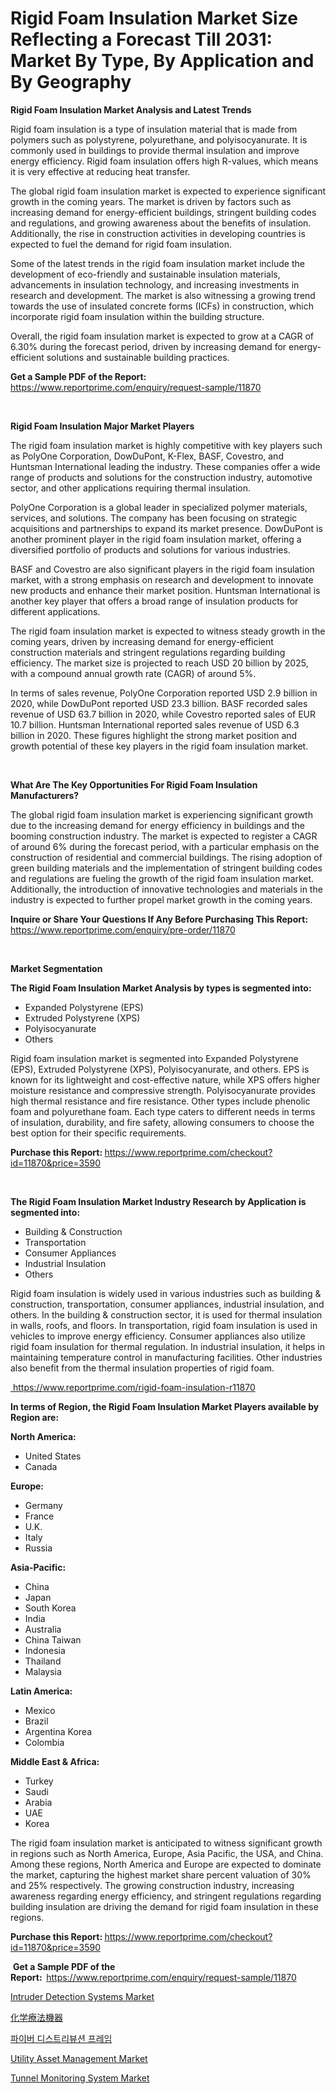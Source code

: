 <p><h1>Rigid Foam Insulation Market Size Reflecting a Forecast Till 2031: Market By Type, By Application and By Geography</h1></p><p><strong>Rigid Foam Insulation Market Analysis and Latest Trends</strong></p>
<p><p>Rigid foam insulation is a type of insulation material that is made from polymers such as polystyrene, polyurethane, and polyisocyanurate. It is commonly used in buildings to provide thermal insulation and improve energy efficiency. Rigid foam insulation offers high R-values, which means it is very effective at reducing heat transfer.</p><p>The global rigid foam insulation market is expected to experience significant growth in the coming years. The market is driven by factors such as increasing demand for energy-efficient buildings, stringent building codes and regulations, and growing awareness about the benefits of insulation. Additionally, the rise in construction activities in developing countries is expected to fuel the demand for rigid foam insulation.</p><p>Some of the latest trends in the rigid foam insulation market include the development of eco-friendly and sustainable insulation materials, advancements in insulation technology, and increasing investments in research and development. The market is also witnessing a growing trend towards the use of insulated concrete forms (ICFs) in construction, which incorporate rigid foam insulation within the building structure.</p><p>Overall, the rigid foam insulation market is expected to grow at a CAGR of 6.30% during the forecast period, driven by increasing demand for energy-efficient solutions and sustainable building practices.</p></p>
<p><strong>Get a Sample PDF of the Report:&nbsp;</strong> <a href="https://www.reportprime.com/enquiry/request-sample/11870">https://www.reportprime.com/enquiry/request-sample/11870</a></p>
<p>&nbsp;</p>
<p><strong>Rigid Foam Insulation Major Market Players</strong></p>
<p><p>The rigid foam insulation market is highly competitive with key players such as PolyOne Corporation, DowDuPont, K-Flex, BASF, Covestro, and Huntsman International leading the industry. These companies offer a wide range of products and solutions for the construction industry, automotive sector, and other applications requiring thermal insulation.</p><p>PolyOne Corporation is a global leader in specialized polymer materials, services, and solutions. The company has been focusing on strategic acquisitions and partnerships to expand its market presence. DowDuPont is another prominent player in the rigid foam insulation market, offering a diversified portfolio of products and solutions for various industries.</p><p>BASF and Covestro are also significant players in the rigid foam insulation market, with a strong emphasis on research and development to innovate new products and enhance their market position. Huntsman International is another key player that offers a broad range of insulation products for different applications.</p><p>The rigid foam insulation market is expected to witness steady growth in the coming years, driven by increasing demand for energy-efficient construction materials and stringent regulations regarding building efficiency. The market size is projected to reach USD 20 billion by 2025, with a compound annual growth rate (CAGR) of around 5%.</p><p>In terms of sales revenue, PolyOne Corporation reported USD 2.9 billion in 2020, while DowDuPont reported USD 23.3 billion. BASF recorded sales revenue of USD 63.7 billion in 2020, while Covestro reported sales of EUR 10.7 billion. Huntsman International reported sales revenue of USD 6.3 billion in 2020. These figures highlight the strong market position and growth potential of these key players in the rigid foam insulation market.</p></p>
<p>&nbsp;</p>
<p><strong>What Are The Key Opportunities For Rigid Foam Insulation Manufacturers?</strong></p>
<p><p>The global rigid foam insulation market is experiencing significant growth due to the increasing demand for energy efficiency in buildings and the booming construction industry. The market is expected to register a CAGR of around 6% during the forecast period, with a particular emphasis on the construction of residential and commercial buildings. The rising adoption of green building materials and the implementation of stringent building codes and regulations are fueling the growth of the rigid foam insulation market. Additionally, the introduction of innovative technologies and materials in the industry is expected to further propel market growth in the coming years.</p></p>
<p><strong>Inquire or Share Your Questions If Any Before Purchasing This Report:</strong> <a href="https://www.reportprime.com/enquiry/pre-order/11870">https://www.reportprime.com/enquiry/pre-order/11870</a></p>
<p>&nbsp;</p>
<p><strong>Market Segmentation</strong></p>
<p><strong>The Rigid Foam Insulation Market Analysis by types is segmented into:</strong></p>
<p><ul><li>Expanded Polystyrene (EPS)</li><li>Extruded Polystyrene (XPS)</li><li>Polyisocyanurate</li><li>Others</li></ul></p>
<p><p>Rigid foam insulation market is segmented into Expanded Polystyrene (EPS), Extruded Polystyrene (XPS), Polyisocyanurate, and others. EPS is known for its lightweight and cost-effective nature, while XPS offers higher moisture resistance and compressive strength. Polyisocyanurate provides high thermal resistance and fire resistance. Other types include phenolic foam and polyurethane foam. Each type caters to different needs in terms of insulation, durability, and fire safety, allowing consumers to choose the best option for their specific requirements.</p></p>
<p><strong>Purchase this Report:&nbsp;</strong><a href="https://www.reportprime.com/checkout?id=11870&price=3590">https://www.reportprime.com/checkout?id=11870&price=3590</a></p>
<p>&nbsp;</p>
<p><strong>The Rigid Foam Insulation Market Industry Research by Application is segmented into:</strong></p>
<p><ul><li>Building & Construction</li><li>Transportation</li><li>Consumer Appliances</li><li>Industrial Insulation</li><li>Others</li></ul></p>
<p><p>Rigid foam insulation is widely used in various industries such as building & construction, transportation, consumer appliances, industrial insulation, and others. In the building & construction sector, it is used for thermal insulation in walls, roofs, and floors. In transportation, rigid foam insulation is used in vehicles to improve energy efficiency. Consumer appliances also utilize rigid foam insulation for thermal regulation. In industrial insulation, it helps in maintaining temperature control in manufacturing facilities. Other industries also benefit from the thermal insulation properties of rigid foam.</p></p>
<p><a href="https://www.reportprime.com/rigid-foam-insulation-r11870">&nbsp;https://www.reportprime.com/rigid-foam-insulation-r11870</a></p>
<p><strong>In terms of Region, the Rigid Foam Insulation Market Players available by Region are:</strong></p>
<p>
    <p> <strong> North America: </strong>
        <ul>
            <li>United States</li>
            <li>Canada</li>
        </ul>
        </p> 
    <p> <strong> Europe: </strong>
        <ul>
            <li>Germany</li>
            <li>France</li>
            <li>U.K.</li>
            <li>Italy</li>
            <li>Russia</li>
        </ul>
        </p> 
    <p> <strong> Asia-Pacific: </strong>
        <ul>
            <li>China</li>
            <li>Japan</li>
            <li>South Korea</li>
            <li>India</li>
            <li>Australia</li>
            <li>China Taiwan</li>
            <li>Indonesia</li>
            <li>Thailand</li>
            <li>Malaysia</li>
        </ul>
        </p> 
    <p> <strong> Latin America: </strong>
        <ul>
            <li>Mexico</li>
            <li>Brazil</li>
            <li>Argentina Korea</li>
            <li>Colombia</li>
        </ul>
        </p> 
    <p> <strong> Middle East & Africa: </strong>
        <ul>
            <li>Turkey</li>
            <li>Saudi</li>
            <li>Arabia</li>
            <li>UAE</li>
            <li>Korea</li>
        </ul>
    </p>
    </p>
<p><p>The rigid foam insulation market is anticipated to witness significant growth in regions such as North America, Europe, Asia Pacific, the USA, and China. Among these regions, North America and Europe are expected to dominate the market, capturing the highest market share percent valuation of 30% and 25% respectively. The growing construction industry, increasing awareness regarding energy efficiency, and stringent regulations regarding building insulation are driving the demand for rigid foam insulation in these regions.</p></p>
<p><strong>Purchase this Report: </strong><a href="https://www.reportprime.com/checkout?id=11870&price=3590">https://www.reportprime.com/checkout?id=11870&price=3590</a></p>
<p>&nbsp;<strong>Get a Sample PDF of the Report:&nbsp;&nbsp;</strong><a href="https://www.reportprime.com/enquiry/request-sample/11870">https://www.reportprime.com/enquiry/request-sample/11870</a></p>
<p><strong></strong></p>
<p><p><a href="https://issuu.com/reportprime-2/docs/intruder-detection-systems-market-size-2030.pptx">Intruder Detection Systems Market</a></p><p><a href="https://medium.com/@verajwilson971/%E5%8C%96%E5%AD%A6%E7%99%82%E6%B3%95%E3%83%87%E3%83%90%E3%82%A4%E3%82%B9%E5%B8%82%E5%A0%B4%E3%81%AE%E8%A6%8F%E6%A8%A1-%E6%88%90%E9%95%B7%E3%81%AE%E3%83%88%E3%83%AC%E3%83%B3%E3%83%89-%E7%B5%B1%E8%A8%88%E3%83%87%E3%83%BC%E3%82%BF-%E4%BA%88%E6%B8%AC-2024%E5%B9%B4-2031%E5%B9%B4-20926431011f">化学療法機器</a></p><p><a href="https://medium.com/@koreycrooks2022/%EA%B4%91%EC%84%AC%EC%9C%A0-%EB%B6%84%EB%B0%B0%ED%94%84%EB%A0%88%EC%9E%84-%EC%8B%9C%EC%9E%A5-%EA%B7%9C%EB%AA%A8-%EC%A0%90%EC%9C%A0%EC%9C%A8-%EB%B0%8F-%ED%8A%B8%EB%A0%8C%EB%93%9C-%EB%B6%84%EC%84%9D-%EB%B3%B4%EA%B3%A0%EC%84%9C-%EC%B5%9C%EC%A2%85-%EC%82%AC%EC%9A%A9%EC%B2%98-%EC%A3%BC%EA%B1%B0%EC%9A%A9-%EC%83%81%EC%97%85%EC%9A%A9-%EC%82%B0%EC%97%85%EC%9A%A9-%EC%9B%90%EB%A3%8C%EB%B3%84-2031%EB%85%84%EA%B9%8C%EC%A7%80%EC%9D%98-%EC%98%88%EC%B8%A1%EA%B9%8C%EC%A7%80-1d7467f86967">파이버 디스트리뷰션 프레임</a></p><p><a href="https://www.linkedin.com/pulse/global-utility-asset-management-market-trends-insights-growth-q6gle?trackingId=Q0OQ6XtTaw1QqAx7AjZ3OA%3D%3D">Utility Asset Management Market</a></p><p><a href="https://www.linkedin.com/pulse/tunnel-monitoring-system-market-segmentation-geographical-ujide">Tunnel Monitoring System Market</a></p></p>